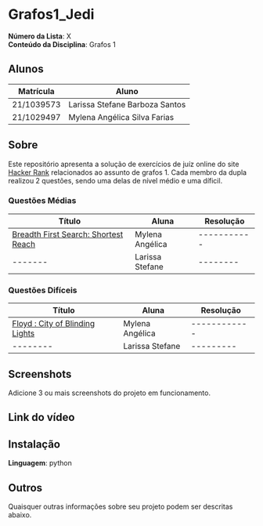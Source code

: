 # Grafos1_Jedi
**Número da Lista**: X<br>
**Conteúdo da Disciplina**: Grafos 1<br>

## Alunos
|Matrícula | Aluno |
| -- | -- |
| 21/1039573 | Larissa Stefane Barboza Santos |
| 21/1029497  | Mylena Angélica Silva Farias  |

## Sobre 
Este repositório apresenta a solução de exercícios de juíz online do site [Hacker Rank](https://www.hackerrank.com/) relacionados ao assunto de grafos 1. Cada membro da dupla realizou 2 questões, sendo uma delas de nível médio e uma díficil.

### Questões Médias
| Título | Aluna | Resolução | 
| -- | -- | --|
| [Breadth First Search: Shortest Reach](https://www.hackerrank.com/challenges/bfsshortreach/problem?isFullScreen=true)  |  Mylena Angélica |   -----------  |
| -------  |  Larissa Stefane | --------    |

### Questões Difíceis
| Título | Aluna | Resolução | 
| -- | -- | --|
| [Floyd : City of Blinding Lights](https://www.hackerrank.com/challenges/floyd-city-of-blinding-lights/problem?isFullScreen=true)  |  Mylena Angélica |   ------------  |
| -------- |  Larissa Stefane |---------     |

## Screenshots
Adicione 3 ou mais screenshots do projeto em funcionamento.

## Link do vídeo

## Instalação 
**Linguagem**: python<br>


## Outros 
Quaisquer outras informações sobre seu projeto podem ser descritas abaixo.
